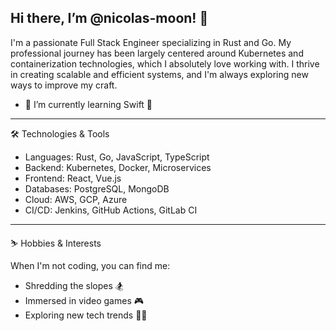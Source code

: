 Hi there, I’m @nicolas-moon! 👋
---
I'm a passionate Full Stack Engineer specializing in Rust and Go. My professional journey has been largely centered around Kubernetes and containerization technologies, which I absolutely love working with. I thrive in creating scalable and efficient systems, and I'm always exploring new ways to improve my craft.

- 🌱 I’m currently learning Swift 🍎

---

🛠️ Technologies & Tools

- Languages: Rust, Go, JavaScript, TypeScript
- Backend: Kubernetes, Docker, Microservices
- Frontend: React, Vue.js
- Databases: PostgreSQL, MongoDB
- Cloud: AWS, GCP, Azure
- CI/CD: Jenkins, GitHub Actions, GitLab CI
  
---

⛷️ Hobbies & Interests

When I'm not coding, you can find me:

- Shredding the slopes 🏂
- Immersed in video games 🎮
- Exploring new tech trends 🧑‍💻

<!---
nicolas-moon/nicolas-moon is a ✨ special ✨ repository because its `README.md` (this file) appears on your GitHub profile.
You can click the Preview link to take a look at your changes.
--->
